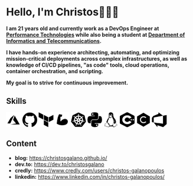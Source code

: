 # Hello, I'm Christos👋👨‍💻

**I am 21 years old and currently work as a DevOps Engineer at [Performance Technologies](https://www.performance.gr/) while also being a student at [Department of Informatics and Telecommunications](https://www.di.uoa.gr/).**

**I have hands-on experience architecting, automating, and optimizing mission-critical deployments across complex infrastructures, as well as knowledge of CI/CD pipelines, "as code" tools, cloud operations, container orchestration, and scripting.**

**My goal is to strive for continuous improvement.**

## Skills

<p align="left">

<img src="icons/black/azure.png" alt="Azure" title="Azure" width="40" height="40"/>
<img src="icons/black/github.png" alt="GitHub" title="GitHub" width="40" height="40"/>
<img src="icons/black/terraform.png" alt="Terraform" title="Terraform" width="40" height="40"/>
<img src="icons/black/bicep.png" alt="Bicep" title="Bicep" width="40" height="40"/>
<img src="icons/black/kubernetes.png" alt="Kubernetes" title="Kubernetes" width="40" height="40"/>
<img src="icons/black/python.png" alt="Python" title="Python" width="40" height="40"/>
<img src="icons/black/linux.png" alt="Linux" title="Linux" width="40" height="40"/>
<img src="icons/black/cpp.png" alt="C++" title="C++" width="40" height="40"/>
<img src="icons/black/c.png" alt="C" title="C" width="40" height="40"/>
<img src="icons/black/azure_devops.png" alt="Azure DevOps" title="Azure DevOps" width="40" height="40"/>
 
</p>

## Content

- **blog:** <https://christosgalano.github.io/>
- **dev.to:** <https://dev.to/christosgalano>
- **credly:** <https://www.credly.com/users/christos-galanopoulos>
- **linkedin:** <https://www.linkedin.com/in/christos-galanopoulos/>
